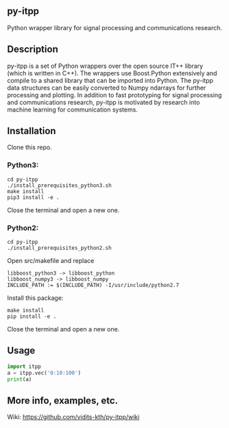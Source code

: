 ## py-itpp
Python wrapper library for signal processing and communications research.

## Description
py-itpp is a set of Python wrappers over the open source IT++ library (which is written in C++). The wrappers use Boost.Python extensively and compile to a shared library that can be imported into Python. The py-itpp data structures can be easily converted to Numpy ndarrays for further processing and plotting. In addition to fast prototyping for signal processing and communications research, py-itpp is motivated by research into machine learning for communication systems.  

## Installation
Clone this repo.  

### Python3:  
```
cd py-itpp  
./install_prerequisites_python3.sh  
make install  
pip3 install -e .  
```
Close the terminal and open a new one.  

### Python2:  
```
cd py-itpp  
./install_prerequisites_python2.sh  
```
Open src/makefile and replace  
```
libboost_python3 -> libboost_python  
libboost_numpy3 -> libboost_numpy  
INCLUDE_PATH := $(INCLUDE_PATH) -I/usr/include/python2.7  
```
Install this package:  
```
make install  
pip install -e .  
```
Close the terminal and open a new one.  

## Usage
```python
import itpp
a = itpp.vec('0:10:100')  
print(a)  
```
## More info, examples, etc.  
Wiki: https://github.com/vidits-kth/py-itpp/wiki
